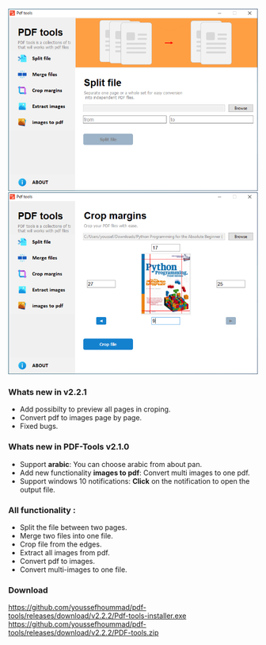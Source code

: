 ![](https://raw.githubusercontent.com/youssefhoummad/pdf-tools/main/docs/img/split.png)
![](https://raw.githubusercontent.com/youssefhoummad/pdf-tools/main/docs/img/crop.png)

### Whats new in v2.2.1
- Add possibilty to preview all pages in croping.
- Convert pdf to images page by page.
- Fixed bugs.

### Whats new in PDF-Tools v2.1.0
- Support **arabic**: You can choose arabic from about pan.
- Add new functionality **images to pdf**: Convert multi images to one pdf.
- Support windows 10 notifications: **Click** on the notification to open the output file.

### All functionality :
- Split the file between two pages.
- Merge two files into one file.
- Crop file from the edges.
- Extract all images from pdf.
- Convert pdf to images.
- Convert multi-images to one file.

### Download
https://github.com/youssefhoummad/pdf-tools/releases/download/v2.2.2/Pdf-tools-installer.exe
https://github.com/youssefhoummad/pdf-tools/releases/download/v2.2.2/PDF-tools.zip

